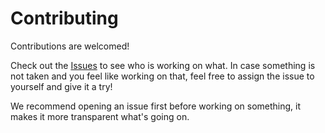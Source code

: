 # Contributing

Contributions are welcomed!

Check out the [Issues](https://github.com/reasonml-community/repacman/issues) to see who is working on what. In case something is not taken and you feel like working on that, feel free to assign the issue to yourself and give it a try!

We recommend opening an issue first before working on something, it makes it more transparent what's going on.
